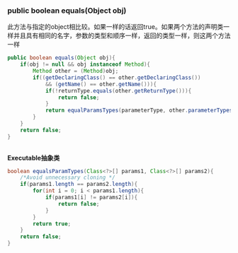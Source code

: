 ### public boolean equals\(Object obj\)

此方法与指定的object相比较。如果一样的话返回true。如果两个方法的声明类一样并且具有相同的名字，参数的类型和顺序一样，返回的类型一样，则这两个方法一样

```java
public boolean equals(Object obj){
    if(obj != null && obj instanceof Method){
        Method other = (Method)obj;
        if((getDeclaringClass() == other.getDeclaringClass())
            && (getName() == other.getName())){
            if(!returnType.equals(other.getReturnType())){
                return false;
            }
            return equalParamsTypes(parameterType, other.parameterTypes);
        }
    }
    return false;
}
        
```

**Executable抽象类**

```java
boolean equalsParamTypes(Class<?>[] params1, Class<?>[] params2){
    /*Avoid unnecessary cloning */
    if(params1.length == params2.length){
        for(int i = 0; i < params1.length){
            if(params1[i] != params2[i]){
                return false;
            }
        }
        return true;
    }
    return false;
}
```



